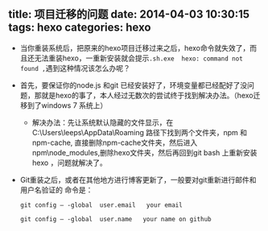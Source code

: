 title: 项目迁移的问题
date: 2014-04-03 10:30:15
tags: hexo
categories: hexo
---
<!--more-->
 * 当你重装系统后，把原来的hexo项目迁移过来之后，hexo命令就失效了，而且还无法重装hexo，一重新安装就会提示`.sh.exe  hexo: command not found ,`遇到这种情况该怎么办呢？

* 首先，要保证你的node.js 和git 已经安装好了，环境变量都已经配好了没问题，那就是hexo的事了，本人经过无数次的尝试终于找到解决办法。（hexo迁移到了windows 7 系统上）

  *  解决办法：先让系统默认隐藏的文件显示，在C:\Users\leeps\AppData\Roaming 路径下找到两个文件夹，npm 和npm-cache, 直接删除npm-cache文件夹，然后进入npm\node_modules,删除hexo文件夹，然后再回到git bash 上重新安装hexo ，问题就解决了。

 * Git重装之后，或者在其他地方进行博客更新了，一般要对git重新进行邮件和用户名验证的
命令是：

     `git config – -global  user.email   your email`  

     ` git config – -global  user.name   your name on github `

